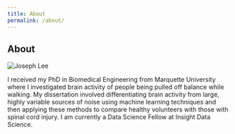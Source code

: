 ```yaml
---
title: About
permalink: /about/
---
```


## About
![Joseph Lee](http://placehold.it/200x200 "Joseph Lee")

I received my PhD in Biomedical Engineering from Marquette University where I investigated brain activity of people being pulled off balance while walking. My dissertation involved differentiating brain activity from large, highly variable sources of noise using machine learning techniques and then applying these methods to compare healthy volunteers with those with spinal cord injury. I am currently a Data Science Fellow at Insight Data Science.